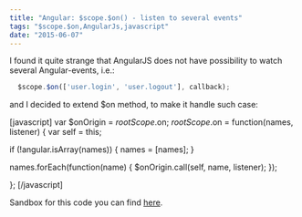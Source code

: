 ```yaml
---
title: "Angular: $scope.$on() - listen to several events"
tags: "$scope.$on,AngularJs,javascript"
date: "2015-06-07"
---
```


I found it quite strange that AngularJS does not have possibility to watch several Angular-events, i.e.:

```javascript 
  $scope.$on(['user.login', 'user.logout'], callback);  
 ```

and I decided to extend $on method, to make it handle such case:

[javascript] var $onOrigin = $rootScope.$on; $rootScope.$on = function(names, listener) { var self = this;

if (!angular.isArray(names)) { names = [names]; }

names.forEach(function(name) { $onOrigin.call(self, name, listener); });

}; [/javascript]

Sandbox for this code you can find [here](https://jsfiddle.net/STEVER/h6u92pe8/).

